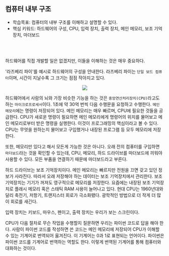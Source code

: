 ## 컴퓨터 내부 구조

- 학습목표: 컴퓨터의 내부 구조를 이해하고 설명할 수 있다.
- 핵심 키워드: 하드웨어의 구성, CPU, 입력 장치, 출력 장치, 메인 메모리, 보조 기억장치, 마더보드

<br></br>

하드웨어를 직접 개발할 일은 없겠지만, 이들을 이해하는 것은 매우 중요하다.

'라즈베리 파이'를 예시로 하드웨어의 구성을 안내한다. 라즈베리 파이는 `단일 보드 컴퓨터`이며, 시간이 지날수록 그 크기는 점점 작아지고 있다.

<div align="center">

<img src="../../../../var/folders/y3/zslfky_95h77s_pl5d52m1340000gn/T/TemporaryItems/NSIRD_screencaptureui_svCbyH/스크린샷 2022-07-17 오후 9.38.57.png"/>

</div>

하드웨어에서 사람의 뇌와 가장 비슷한 기능을 하는 것은 `중앙연산처리장치(CPU)`라고도 하는 `마이크로프로세서`이다. 1초에 약 30억 번씩 다음 수행문을 요청하고 수행한다.
`메인 메모리`에는 명령이 저장되어 있다. 메인 메모리는 매우 빠르며, CPU에 필요한 것들을 공급한다.
CPU가 새로운 명령이 필요하면 메인 메모리에게 명령어의 위치를 물어보고 메인 메모리로부터 받은 명령을 실행한다.
이것이 프로그래밍의 핵심이라고 볼 수 있다. CPU는 무엇을 원하는지 물어보고 구입했거나 내장된 프로그램 등 모두 메모리에 저장한다.

또한, 메모리만 있다고 해서 모든게 가능한 것은 아니다.
오래 전의 컴퓨터를 구입하면 `마더보드`라는 것을 확인할 수 있는데, CPU, 메모리, 하드 드라이브를 마더보드에 끼워야 사용할 수 있다.
모든 부품을 연결하기 때문에 마더보드라고 부른다.

하드 드라이브는 보조 기억장치이다. 메인 메모리는 빠르지만 전원을 끄면 갖고 있던 정보가 사라진다. 따라서 오래 저장해야 하는 데이터는 보조 기억장치에서 관리한다. 보조 기억장치는 기기가 꺼져도 영구적으로 메모리를 저장한다. 요즘에는 내장된 보조 기억장치로 플래시 메모리 혹은 스태틱 RAM 사용이 늘어나고 있다.
현대 CPU는 1960년대와 달리 축전기, 저항기, 트랜지스터 회로가 극소화됐다. 광학적인 방법으로 더 작게 더 많이 회로를 새긴다.

입력 장치는 키보드, 마우스, 펜이고, 출력 장치는 우리가 보는 스크린이다.

CPU가 다음 절차로 무슨 작업을 수행할지 질문하면 우리는 파이썬 코드로 답을 해야 한다. 사람이 파이썬 코드를 작성하면 쓴 코드는 메인 메모리에 저장되어 CPU가 이해할 수 있는 기계어로 번역되어 옳겨진다.
이 기계어는 0과 1로 표현되는 언어이다. 파이썬은 파이썬 코드를 기계어로 번역하는 역할도 한다. 이렇게 번역된 기계어를 통해 컴퓨터와 대화하는 것이다.